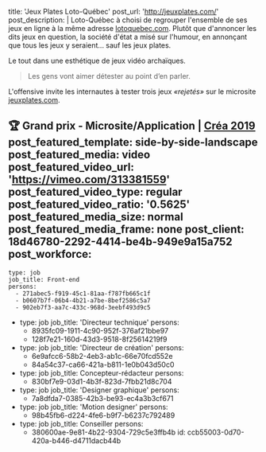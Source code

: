title: 'Jeux Plates Loto-Québec'
post_url: 'http://jeuxplates.com/'
post_description: |
  Loto-Québec à choisi de regrouper l'ensemble de ses jeux en ligne à la même adresse [lotoquebec.com](https://portail.lotoquebec.com). Plutôt que d'annoncer les dits jeux en question, la société d'état a misé sur l'humour, en annonçant que tous les jeux y seraient... sauf les jeux plates. 
  
  Le tout dans une esthétique de jeux vidéo archaïques.
  > Les gens vont aimer détester au point d’en parler. 
  
  L'offensive invite les internautes à tester trois jeux _«rejetés»_ sur le microsite [jeuxplates.com](http://jeuxplates.com/).
  
  🏆 Grand prix - Microsite/Application | [Créa 2019](https://www.infopresse.com/dossier/2019/4/25/grand-prix-application-et-microsite-promotionnelle-ou-publicite-mobile-enrichie-loto-quebec-par-sid-lee)
post_featured_template: side-by-side-landscape
post_featured_media: video
post_featured_video_url: 'https://vimeo.com/313381559'
post_featured_video_type: regular
post_featured_video_ratio: '0.5625'
post_featured_media_size: normal
post_featured_media_frame: none
post_client: 18d46780-2292-4414-be4b-949e9a15a752
post_workforce:
  -
    type: job
    job_title: Front-end
    persons:
      - 271abec5-f919-45c1-81aa-f787fb665c1f
      - b0607b7f-06b4-4b21-a7be-8bef2586c5a7
      - 902eb7f3-aa7c-433c-968d-3eebf493d9c5
  -
    type: job
    job_title: 'Directeur technique'
    persons:
      - 8935fc09-1911-4c90-952f-376af21bbe97
      - 128f7e21-160d-43d3-9518-8f25614219f9
  -
    type: job
    job_title: 'Directeur de création'
    persons:
      - 6e9afcc6-58b2-4eb3-ab1c-66e70fcd552e
      - 84a54c37-ca66-421a-b811-1e0b043d50c0
  -
    type: job
    job_title: Concepteur-rédacteur
    persons:
      - 830bf7e9-03d1-4b3f-823d-7fbb21d8c704
  -
    type: job
    job_title: 'Designer graphique'
    persons:
      - 7a8dfda7-0385-42b3-be93-ec4a3b3cf671
  -
    type: job
    job_title: 'Motion designer'
    persons:
      - 98b45fb6-d224-4fe6-b9f7-b6237c792489
  -
    type: job
    job_title: Conseiller
    persons:
      - 380600ae-9e81-4b22-9304-729c5e3ffb4b
id: ccb55003-0d70-420a-b446-d4711dacb44b
